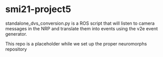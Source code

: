 # smi21-project5

standalone_dvs_conversion.py is a ROS script that will listen to camera messages in the NRP and translate them into events using the v2e event generator.

This repo is a placeholder while we set up the proper neuromorphs repository
